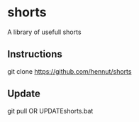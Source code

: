 # shorts
A library of usefull shorts


## Instructions
git clone https://github.com/hennut/shorts

## Update
git pull
OR
UPDATEshorts.bat

